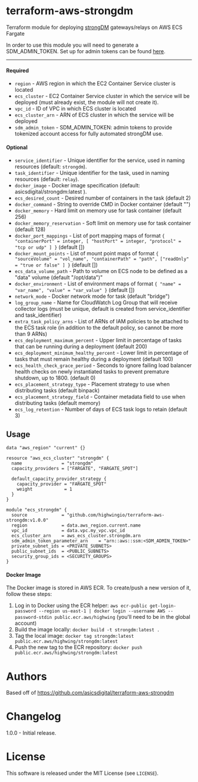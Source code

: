 # terraform-aws-strongdm
Terraform module for deploying [strongDM](https://www.strongdm.com) gateways/relays on AWS ECS Fargate

In order to use this module you will need to generate a SDM_ADMIN_TOKEN. Set up for admin tokens can be found [here](https://docs.strongdm.com/docs/guides/admin-tokens/).

----------------------

#### Required
- `region` - AWS region in which the EC2 Container Service cluster is located
- `ecs_cluster` - EC2 Container Service cluster in which the service will be deployed (must already exist, the module will not create it).
- `vpc_id` - ID of VPC in which ECS cluster is located
- `ecs_cluster_arn` - ARN of ECS cluster in which the service will be deployed
- `sdm_admin_token` - SDM_ADMIN_TOKEN: admin tokens to provide tokenized account access for fully automated strongDM use.

#### Optional

- `service_identifier` - Unique identifier for the service, used in naming resources (default: `strongdm`).
- `task_identifier` - Unique identifier for the task, used in naming resources (default: `relay`).
- `docker_image` - Docker image specification (default: asicsdigital/strongdm:latest ).
- `ecs_desired_count` - Desired number of containers in the task (default 2)
- `docker_command` - String to override CMD in Docker container (default "")
- `docker_memory` - Hard limit on memory use for task container (default 256)
- `docker_memory_reservation` - Soft limit on memory use for task container (default 128)
- `docker_port_mappings` - List of port mapping maps of format `{ "containerPort" = integer, [ "hostPort" = integer, "protocol" = "tcp or udp" ] }` (default [])
- `docker_mount_points` -  List of mount point maps of format `{ "sourceVolume" = "vol_name", "containerPath" = "path", ["readOnly" = "true or false" ] }` (default [])
- `ecs_data_volume_path` - Path to volume on ECS node to be defined as a "data" volume (default "/opt/data")"
- `docker_environment` - List of environment maps of format `{ "name" = "var_name", "value" = "var_value" }` (default [])
- `network_mode` - Docker network mode for task (default "bridge")
- `log_group_name` - Name for CloudWatch Log Group that will receive collector logs (must be unique, default is created from service_identifier and task_identifier)
- `extra_task_policy_arns` - List of ARNs of IAM policies to be attached to the ECS task role (in addition to the default policy, so cannot be more than 9 ARNs)
- `ecs_deployment_maximum_percent` - Upper limit in percentage of tasks that can be running during a deployment (default 200)
- `ecs_deployment_minimum_healthy_percent` - Lower limit in percentage of tasks that must remain healthy during a deployment (default 100)
- `ecs_health_check_grace_period` - Seconds to ignore failing load balancer health checks on newly instantiated tasks to prevent premature shutdown, up to 1800. (default 0)
- `ecs_placement_strategy_type` - Placement strategy to use when distributing tasks (default binpack)
- `ecs_placement_strategy_field` - Container metadata field to use when distributing tasks (default memory)
- `ecs_log_retention` - Number of days of ECS task logs to retain (default 3)

Usage
-----

```hcl
data "aws_region" "current" {}

resource "aws_ecs_cluster" "strongdm" {
  name               = "strongdm"
  capacity_providers = ["FARGATE", "FARGATE_SPOT"]

  default_capacity_provider_strategy {
    capacity_provider = "FARGATE_SPOT"
    weight            = 1
  }
}

module "ecs_strongdm" {
  source             = "github.com/highwingio/terraform-aws-strongdm:v1.0.0"
  region             = data.aws_region.current.name
  vpc_id             = data.vpc.my_vpc.vpc_id
  ecs_cluster_arn    = aws_ecs_cluster.strongdm.arn
  sdm_admin_token_parameter_arn    = "arn::aws::ssm:<SDM_ADMIN_TOKEN>"
  private_subnet_ids = <PRIVATE_SUBNETS>
  public_subnet_ids  = <PUBLIC_SUBNETS>
  security_group_ids = <SECURITY_GROUPS>
}

```

#### Docker Image
The Docker image is stored in AWS ECR. To create/push a new version of it, follow these steps:

1. Log in to Docker using the ECR helper: `aws ecr-public get-login-password --region us-east-1 | docker login --username AWS --password-stdin public.ecr.aws/highwing` (you'll need to be in the global account)
2. Build the image locally: `docker build -t strongdm:latest .`
3. Tag the local image: `docker tag strongdm:latest public.ecr.aws/highwing/strongdm:latest`
3. Push the new tag to the ECR repository: `docker push public.ecr.aws/highwing/strongdm:latest`


Authors
=======

Based off of https://github.com/asicsdigital/terraform-aws-strongdm

Changelog
=========

1.0.0 - Initial release.

License
=======

This software is released under the MIT License (see `LICENSE`).
